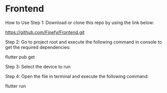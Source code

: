 # Frontend
How to Use
Step 1:
Download or clone this repo by using the link below:

https://github.com/Finefy/Frontend.git


Step 2:
Go to project root and execute the following command in console to get the required dependencies:

flutter pub get 


Step 3:
Select the device to run 


Step 4:
Open the file in terminal and execute the following command:

flutter run




